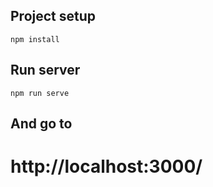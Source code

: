 ## Project setup
```
npm install
```
## Run server 
```
npm run serve
```
## And go to 
# http://localhost:3000/

